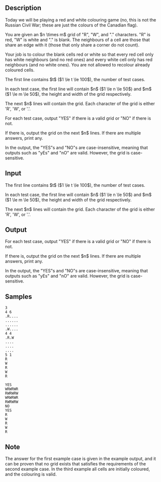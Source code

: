 ## Description

<div><p>Today we will be playing a red and white colouring game (no, this is not the Russian Civil War; these are just the colours of the Canadian flag).</p><p>You are given an $n \times m$ grid of "<span class="tex-font-style-tt">R</span>", "<span class="tex-font-style-tt">W</span>", and "<span class="tex-font-style-tt">.</span>" characters. "<span class="tex-font-style-tt">R</span>" is red, "<span class="tex-font-style-tt">W</span>" is white and "<span class="tex-font-style-tt">.</span>" is blank. The neighbours of a cell are those that share an edge with it (those that only share a corner do not count).</p><p>Your job is to colour the blank cells red or white so that every red cell only has white neighbours (and no red ones) and every white cell only has red neighbours (and no white ones). You are not allowed to recolour already coloured cells.</p></div><div class="input-specification"><p>The first line contains $t$ ($1 \le t \le 100$), the number of test cases.</p><p>In each test case, the first line will contain $n$ ($1 \le n \le 50$) and $m$ ($1 \le m \le 50$), the height and width of the grid respectively.</p><p>The next $n$ lines will contain the grid. Each character of the grid is either '<span class="tex-font-style-tt">R</span>', '<span class="tex-font-style-tt">W</span>', or '<span class="tex-font-style-tt">.</span>'.</p></div><div class="output-specification"><p>For each test case, output "<span class="tex-font-style-tt">YES</span>" if there is a valid grid or "<span class="tex-font-style-tt">NO</span>" if there is not.</p><p>If there is, output the grid on the next $n$ lines. If there are multiple answers, print any.</p><p>In the output, the "<span class="tex-font-style-tt">YES</span>"s and "<span class="tex-font-style-tt">NO</span>"s are case-insensitive, meaning that outputs such as "<span class="tex-font-style-tt">yEs</span>" and "<span class="tex-font-style-tt">nO</span>" are valid. However, <span class="tex-font-style-bf">the grid is case-sensitive</span>.</p></div>

## Input

<p>The first line contains $t$ ($1 \le t \le 100$), the number of test cases.</p><p>In each test case, the first line will contain $n$ ($1 \le n \le 50$) and $m$ ($1 \le m \le 50$), the height and width of the grid respectively.</p><p>The next $n$ lines will contain the grid. Each character of the grid is either '<span class="tex-font-style-tt">R</span>', '<span class="tex-font-style-tt">W</span>', or '<span class="tex-font-style-tt">.</span>'.</p>

## Output

<p>For each test case, output "<span class="tex-font-style-tt">YES</span>" if there is a valid grid or "<span class="tex-font-style-tt">NO</span>" if there is not.</p><p>If there is, output the grid on the next $n$ lines. If there are multiple answers, print any.</p><p>In the output, the "<span class="tex-font-style-tt">YES</span>"s and "<span class="tex-font-style-tt">NO</span>"s are case-insensitive, meaning that outputs such as "<span class="tex-font-style-tt">yEs</span>" and "<span class="tex-font-style-tt">nO</span>" are valid. However, <span class="tex-font-style-bf">the grid is case-sensitive</span>.</p>

## Samples

```input1
3
4 6
.R....
......
......
.W....
4 4
.R.W
....
....
....
5 1
R
W
R
W
R
```

```output1
YES
WRWRWR
RWRWRW
WRWRWR
RWRWRW
NO
YES
R
W
R
W
R
```




## Note

<p>The answer for the first example case is given in the example output, and it can be proven that no grid exists that satisfies the requirements of the second example case. In the third example all cells are initially coloured, and the colouring is valid.</p>
